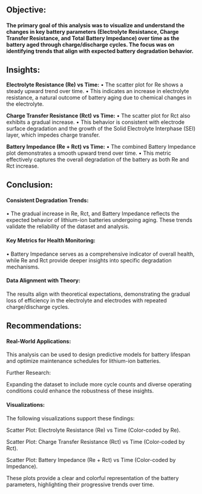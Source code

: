 

## Objective:
#### The primary goal of this analysis was to visualize and understand the changes in key battery parameters (Electrolyte Resistance, Charge Transfer Resistance, and Total Battery Impedance) over time as the battery aged through charge/discharge cycles. The focus was on identifying trends that align with expected battery degradation behavior.

## Insights:
**Electrolyte Resistance (Re) vs Time:**
• The scatter plot for Re shows a steady upward trend over time.
• This indicates an increase in electrolyte resistance, a natural outcome of battery aging due to chemical changes in the electrolyte.

**Charge Transfer Resistance (Rct) vs Time:**
• The scatter plot for Rct also exhibits a gradual increase.
• This behavior is consistent with electrode surface degradation and the growth of the Solid Electrolyte Interphase (SEI) layer, which impedes charge transfer.

**Battery Impedance (Re + Rct) vs Time:**
• The combined Battery Impedance plot demonstrates a smooth upward trend over time.
• This metric effectively captures the overall degradation of the battery as both Re and Rct increase.

## Conclusion:
#### Consistent Degradation Trends:

• The gradual increase in Re, Rct, and Battery Impedance reflects the expected behavior of lithium-ion batteries undergoing aging. These trends validate the reliability of the dataset and analysis.

#### Key Metrics for Health Monitoring:

• Battery Impedance serves as a comprehensive indicator of overall health, while Re and Rct provide deeper insights into specific degradation mechanisms.

#### Data Alignment with Theory:

The results align with theoretical expectations, demonstrating the gradual loss of efficiency in the electrolyte and electrodes with repeated charge/discharge cycles.

## Recommendations:
#### Real-World Applications:

This analysis can be used to design predictive models for battery lifespan and optimize maintenance schedules for lithium-ion batteries.

Further Research:

Expanding the dataset to include more cycle counts and diverse operating conditions could enhance the robustness of these insights.

#### Visualizations:
The following visualizations support these findings:

Scatter Plot: Electrolyte Resistance (Re) vs Time (Color-coded by Re).

Scatter Plot: Charge Transfer Resistance (Rct) vs Time (Color-coded by Rct).

Scatter Plot: Battery Impedance (Re + Rct) vs Time (Color-coded by Impedance).

These plots provide a clear and colorful representation of the battery parameters, highlighting their progressive trends over time.
